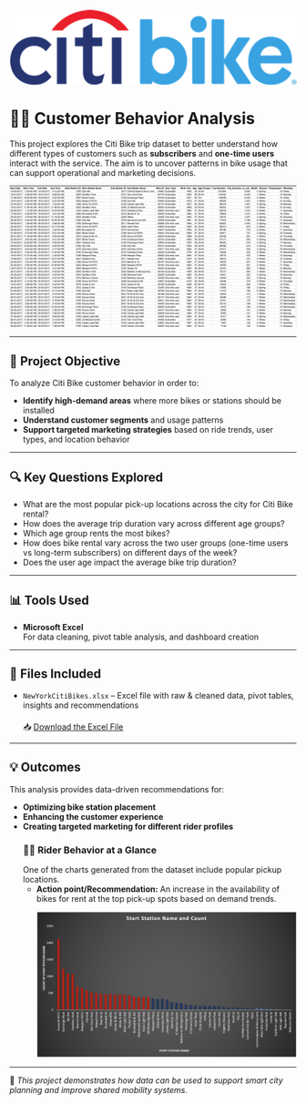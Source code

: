     
<p align="center">
  <img src="CitiBike.png" alt="Citi Bike Logo" width="600"/>
</p>

# 👪🏾 Customer Behavior Analysis

This project explores the Citi Bike trip dataset to better understand how different types of customers such as **subscribers** and **one-time users**  interact with the service. The aim is to uncover patterns in bike usage that can support operational and marketing decisions.
  <p align="center">
  <img src="CBData.png" alt="Citi Bike Logo" width="750"/>
</p>
    
---

## 🎯 Project Objective 

To analyze Citi Bike customer behavior in order to:

- **Identify high-demand areas** where more bikes or stations should be installed
- **Understand customer segments** and usage patterns
- **Support targeted marketing strategies** based on ride trends, user types, and location behavior

---

## 🔍 Key Questions Explored

- What are the most popular pick-up locations across the city for Citi Bike rental?
- How does the average trip duration vary across different age groups?
- Which age group rents the most bikes?
- How does bike rental vary across the two user groups (one-time users vs long-term subscribers) on different days of the week?
- Does the user age impact the average bike trip duration?

---

## 📊 Tools Used

- **Microsoft Excel**  
  For data cleaning, pivot table analysis, and dashboard creation

---

## 📁 Files Included

- `NewYorkCitiBikes.xlsx` – Excel file with raw & cleaned data, pivot tables, insights and recommendations
    #### 
   📥 [Download the Excel File](NewYorkCitiBikes.xlsx)


---

## 💡 Outcomes

This analysis provides data-driven recommendations for:

- **Optimizing bike station placement**
- **Enhancing the customer experience**
- **Creating targeted marketing for different rider profiles**
    ### 🚴🏾 Rider Behavior at a Glance
     One  of the charts generated from the dataset include popular pickup locations.
  - **Action point/Recommendation:** An increase in the availability of bikes for rent at the top pick-up spots based on demand trends.
    <p align="center">
      <img src="StnPlmt.png" alt="Citi Bike Logo" width="500"/>
    </p>

---

📍 *This project demonstrates how data can be used to support smart city planning and improve shared mobility systems.*


